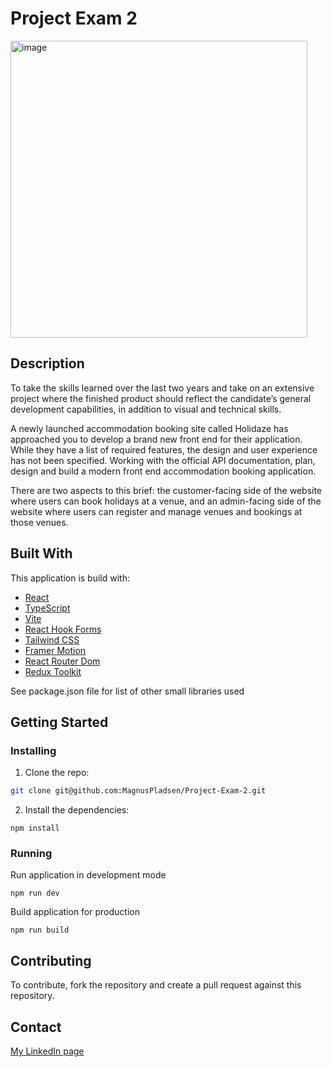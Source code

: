 # Project Exam 2

<img width="475" alt="image" src="https://github.com/MagnusPladsen/Project-Exam-2/assets/93226629/6e7d7b1b-6837-4833-a460-d475bee1d822">

## Description

To take the skills learned over the last two years and take on an extensive project where the finished product should reflect the candidate’s general development capabilities, in addition to visual and technical skills.

A newly launched accommodation booking site called Holidaze has approached you to develop a brand new front end for their application. While they have a list of required features, the design and user experience has not been specified. Working with the official API documentation, plan, design and build a modern front end accommodation booking application.

There are two aspects to this brief: the customer-facing side of the website where users can book holidays at a venue, and an admin-facing side of the website where users can register and manage venues and bookings at those venues.

## Built With

This application is build with:

- [React](https://react.dev/)
- [TypeScript](https://www.typescriptlang.org/)
- [Vite](https://vitejs.dev/)
- [React Hook Forms](https://react-hook-form.com/)
- [Tailwind CSS](https://tailwindcss.com/)
- [Framer Motion](https://www.framer.com/motion/animation/)
- [React Router Dom](https://reactrouter.com/en/main)
- [Redux Toolkit](https://redux-toolkit.js.org/)

See package.json file for list of other small libraries used

## Getting Started

### Installing

1. Clone the repo:

```bash
git clone git@github.com:MagnusPladsen/Project-Exam-2.git
```

2. Install the dependencies:

```
npm install
```

### Running

Run application in development mode

```
npm run dev
```

Build application for production

```
npm run build
```

## Contributing

To contribute, fork the repository and create a pull request against this repository.

## Contact

[My LinkedIn page](https://www.linkedin.com/in/magnus-pladsen-1a2738226/)
